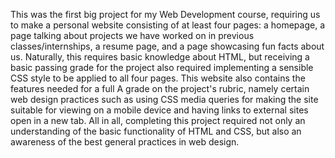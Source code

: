 This was the first big project for my Web Development course, requiring us to make a personal website consisting of at least four pages: a homepage, a page talking about projects we have worked on in previous classes/internships, a resume page, and a page showcasing fun facts about us. Naturally, this requires basic knowledge about HTML, but receiving a basic passing grade for the project also required implementing a sensible CSS style to be applied to all four pages. This website also contains the features needed for a full A grade on the project's rubric, namely certain web design practices such as using CSS media queries for making the site suitable for viewing on a mobile device and having links to external sites open in a new tab. All in all, completing this project required not only an understanding of the basic functionality of HTML and CSS, but also an awareness of the best general practices in web design.
